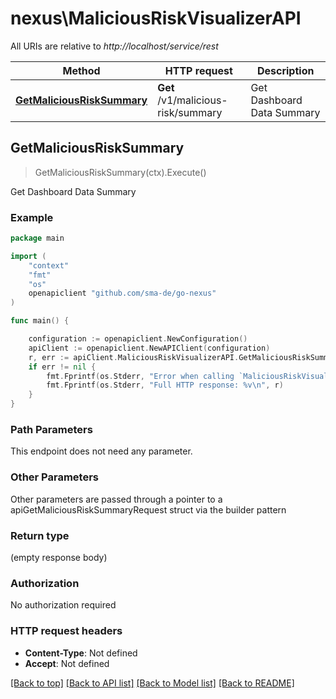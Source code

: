 # nexus\MaliciousRiskVisualizerAPI

All URIs are relative to *http://localhost/service/rest*

Method | HTTP request | Description
------------- | ------------- | -------------
[**GetMaliciousRiskSummary**](MaliciousRiskVisualizerAPI.md#GetMaliciousRiskSummary) | **Get** /v1/malicious-risk/summary | Get Dashboard Data Summary



## GetMaliciousRiskSummary

> GetMaliciousRiskSummary(ctx).Execute()

Get Dashboard Data Summary

### Example

```go
package main

import (
	"context"
	"fmt"
	"os"
	openapiclient "github.com/sma-de/go-nexus"
)

func main() {

	configuration := openapiclient.NewConfiguration()
	apiClient := openapiclient.NewAPIClient(configuration)
	r, err := apiClient.MaliciousRiskVisualizerAPI.GetMaliciousRiskSummary(context.Background()).Execute()
	if err != nil {
		fmt.Fprintf(os.Stderr, "Error when calling `MaliciousRiskVisualizerAPI.GetMaliciousRiskSummary``: %v\n", err)
		fmt.Fprintf(os.Stderr, "Full HTTP response: %v\n", r)
	}
}
```

### Path Parameters

This endpoint does not need any parameter.

### Other Parameters

Other parameters are passed through a pointer to a apiGetMaliciousRiskSummaryRequest struct via the builder pattern


### Return type

 (empty response body)

### Authorization

No authorization required

### HTTP request headers

- **Content-Type**: Not defined
- **Accept**: Not defined

[[Back to top]](#) [[Back to API list]](../README.md#documentation-for-api-endpoints)
[[Back to Model list]](../README.md#documentation-for-models)
[[Back to README]](../README.md)

